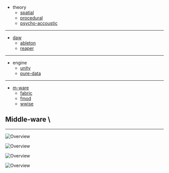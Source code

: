 * theory
	* [spatial](./theory/spatial)
	* [procedural](./theory/procedural)
	* [psycho-accoustic](./theory/psycho)

---

* [daw](./daw)
	* [ableton](./daw/ableton)
	* [reaper](./daw/reaper)

---

* engine
	* [unity](./engine/unity)
	* [pure-data](./engine/pd)

---

* [m-ware](#m-ware)
	* [fabric](./m-ware/fabric)
	* [fmod](./m-ware/fmod)
	* [wwise](./m-ware/wwise)

## Middle-ware <a name="m-ware"></a>\

---

![Overview](_asset/img/8.png)

![Overview](_asset/img/9.png)

![Overview](_asset/img/10.png)

![Overview](_asset/img/11.png)